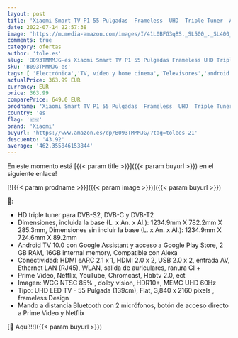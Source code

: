 ```yaml
---
layout: post
title: 'Xiaomi Smart TV P1 55 Pulgadas  Frameless  UHD  Triple Tuner  Android 10.0  Prime Video  Netflix  Google assistant  Compatible con Alexa  bluetooth  3 HDMI  2 USB  Color Negro [Model 2021]'
date: 2022-07-14 22:57:38
image: 'https://m.media-amazon.com/images/I/41L0BFG3qBS._SL500_._SL400_.jpg'
comments: true
category: ofertas
author: 'tole.es'
slug: 'B093TMMMJG-es Xiaomi Smart TV P1 55 Pulgadas Frameless UHD Triple Tuner...'
sku: 'B093TMMMJG-es'
tags: [ 'Electrónica','TV, vídeo y home cinema','Televisores','android','xiaomi','🇪🇸', ]
actualPrice: 363.99 EUR
currency: EUR
price: 363.99
comparePrice: 649.0 EUR
prodname: 'Xiaomi Smart TV P1 55 Pulgadas  Frameless  UHD  Triple Tuner  Android 10.0  Prime Video  Netflix  Google assistant  Compatible con Alexa  bluetooth  3 HDMI  2 USB  Color Negro [Model 2021]'
country: 'es'
flag: '🇪🇸'
brand: 'Xiaomi'
buyurl: 'https://www.amazon.es/dp/B093TMMMJG/?tag=tolees-21'
descuento: '43.92'
average: '462.355846153844'
---
```


En este momento está [{{< param title >}}]({{< param buyurl >}}) en el siguiente enlace!

[![{{< param prodname >}}]({{< param image >}})]({{< param buyurl >}})

🔎:

- HD triple tuner para DVB-S2, DVB-C y DVB-T2
- Dimensiones, incluida la base (L. x An. x Al.): 1234.9mm X 782.2mm X 285.3mm, Dimensiones sin incluir la base (L. x An. x Al.): 1234.9mm X 724.6mm X 89.2mm
- Android TV 10.0 con Google Assistant y acceso a Google Play Store, 2 GB RAM, 16GB internal memory, Compatible con Alexa
- Conectividad: HDMI eARC 2.1 x 1, HDMI 2.0 x 2, USB 2.0 x 2, entrada AV, Ethernet LAN (RJ45), WLAN, salida de auriculares, ranura CI +
- Prime Video, Netflix, YouTube, Chromcast, Hbbtv 2.0, ect
- Imagen: WCG NTSC 85% , dolby vision, HDR10+, MEMC UHD 60Hz
- Tipo: UHD LED TV - 55 Pulgada (139cm), Flat, 3,840 x 2160 pixels , frameless Design
- Mando a distancia Bluetooth con 2 micrófonos, botón de acceso directo a Prime Video y Netflix

[🛒 Aquí!!!]({{< param buyurl >}})
